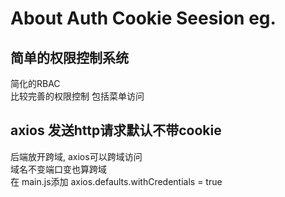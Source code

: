 # About Auth Cookie Seesion eg.

## 简单的权限控制系统

简化的RBAC  
比较完善的权限控制 包括菜单访问  

## axios 发送http请求默认不带cookie
后端放开跨域, axios可以跨域访问  
域名不变端口变也算跨域  
在 main.js添加 axios.defaults.withCredentials = true  
